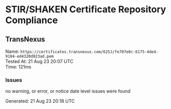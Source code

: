 # STIR/SHAKEN Certificate Repository Compliance

## TransNexus

Name: `https://certificates.transnexus.com/625J/fe707e0c-6175-4de4-9104-ed4320d923ad.pem`\
Tested At: 21 Aug 23 20:07 UTC\
Time: 121ms

### Issues

no warning, or error, or notice date level issues were found

Generated: 21 Aug 23 20:18 UTC